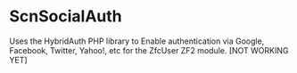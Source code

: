 ScnSocialAuth
=============

Uses the HybridAuth PHP library to Enable authentication via Google, Facebook, Twitter, Yahoo!, etc for the ZfcUser ZF2 module. [NOT WORKING YET]